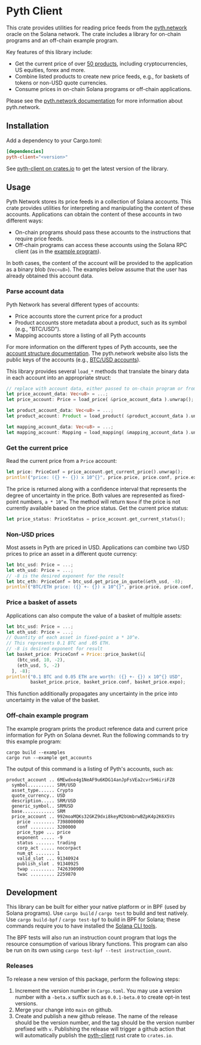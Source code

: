 # Pyth Client

This crate provides utilities for reading price feeds from the [pyth.network](https://pyth.network/) oracle on the Solana network.
The crate includes a library for on-chain programs and an off-chain example program.

Key features of this library include:

* Get the current price of over [50 products](https://pyth.network/markets/), including cryptocurrencies,
  US equities, forex and more.
* Combine listed products to create new price feeds, e.g., for baskets of tokens or non-USD quote currencies.
* Consume prices in on-chain Solana programs or off-chain applications.

Please see the [pyth.network documentation](https://docs.pyth.network/) for more information about pyth.network.

## Installation

Add a dependency to your Cargo.toml:

```toml
[dependencies]
pyth-client="<version>"
```

See [pyth-client on crates.io](https://crates.io/crates/pyth-client/) to get the latest version of the library.

## Usage

Pyth Network stores its price feeds in a collection of Solana accounts.
This crate provides utilities for interpreting and manipulating the content of these accounts.
Applications can obtain the content of these accounts in two different ways:
* On-chain programs should pass these accounts to the instructions that require price feeds.
* Off-chain programs can access these accounts using the Solana RPC client (as in the [example program](examples/get_accounts.rs)).

In both cases, the content of the account will be provided to the application as a binary blob (`Vec<u8>`).
The examples below assume that the user has already obtained this account data.

### Parse account data

Pyth Network has several different types of accounts:
* Price accounts store the current price for a product
* Product accounts store metadata about a product, such as its symbol (e.g., "BTC/USD").
* Mapping accounts store a listing of all Pyth accounts

For more information on the different types of Pyth accounts, see the [account structure documentation](https://docs.pyth.network/how-pyth-works/account-structure).
The pyth.network website also lists the public keys of the accounts (e.g., [BTC/USD accounts](https://pyth.network/markets/#BTC/USD)).  

This library provides several `load_*` methods that translate the binary data in each account into an appropriate struct: 

```rust
// replace with account data, either passed to on-chain program or from RPC node 
let price_account_data: Vec<u8> = ...;
let price_account: Price = load_price( &price_account_data ).unwrap();

let product_account_data: Vec<u8> = ...;
let product_account: Product = load_product( &product_account_data ).unwrap();

let mapping_account_data: Vec<u8> = ...;
let mapping_account: Mapping = load_mapping( &mapping_account_data ).unwrap();
```

### Get the current price

Read the current price from a `Price` account: 

```rust
let price: PriceConf = price_account.get_current_price().unwrap();
println!("price: ({} +- {}) x 10^{}", price.price, price.conf, price.expo);
```

The price is returned along with a confidence interval that represents the degree of uncertainty in the price.
Both values are represented as fixed-point numbers, `a * 10^e`. 
The method will return `None` if the price is not currently available based on the price status. Get the current price status:

```rust
let price_status: PriceStatus = price_account.get_current_status();
```

### Non-USD prices 

Most assets in Pyth are priced in USD.
Applications can combine two USD prices to price an asset in a different quote currency:

```rust
let btc_usd: Price = ...;
let eth_usd: Price = ...;
// -8 is the desired exponent for the result 
let btc_eth: PriceConf = btc_usd.get_price_in_quote(&eth_usd, -8);
println!("BTC/ETH price: ({} +- {}) x 10^{}", price.price, price.conf, price.expo);
```

### Price a basket of assets

Applications can also compute the value of a basket of multiple assets:

```rust
let btc_usd: Price = ...;
let eth_usd: Price = ...;
// Quantity of each asset in fixed-point a * 10^e.
// This represents 0.1 BTC and .05 ETH.
// -8 is desired exponent for result
let basket_price: PriceConf = Price::price_basket(&[
    (btc_usd, 10, -2),
    (eth_usd, 5, -2)
  ], -8);
println!("0.1 BTC and 0.05 ETH are worth: ({} +- {}) x 10^{} USD",
         basket_price.price, basket_price.conf, basket_price.expo);
```

This function additionally propagates any uncertainty in the price into uncertainty in the value of the basket.

### Off-chain example program

The example program prints the product reference data and current price information for Pyth on Solana devnet.
Run the following commands to try this example program:

```
cargo build --examples
cargo run --example get_accounts
```

The output of this command is a listing of Pyth's accounts, such as:

```
product_account .. 6MEwdxe4g1NeAF9u6KDG14anJpFsVEa2cvr5H6iriFZ8
  symbol.......... SRM/USD
  asset_type...... Crypto
  quote_currency.. USD
  description..... SRM/USD
  generic_symbol.. SRMUSD
  base............ SRM
  price_account .. 992moaMQKs32GKZ9dxi8keyM2bUmbrwBZpK4p2K6X5Vs
    price ........ 7398000000
    conf ......... 3200000
    price_type ... price
    exponent ..... -9
    status ....... trading
    corp_act ..... nocorpact
    num_qt ....... 1
    valid_slot ... 91340924
    publish_slot . 91340925
    twap ......... 7426390900
    twac ......... 2259870
```

## Development

This library can be built for either your native platform or in BPF (used by Solana programs). 
Use `cargo build` / `cargo test` to build and test natively.
Use `cargo build-bpf` / `cargo test-bpf` to build in BPF for Solana; these commands require you to have installed the [Solana CLI tools](https://docs.solana.com/cli/install-solana-cli-tools). 

The BPF tests will also run an instruction count program that logs the resource consumption
of various library functions.
This program can also be run on its own using `cargo test-bpf --test instruction_count`.

### Releases

To release a new version of this package, perform the following steps:

1. Increment the version number in `Cargo.toml`.
   You may use a version number with a `-beta.x` suffix such as `0.0.1-beta.0` to create opt-in test versions.
2. Merge your change into `main` on github.
3. Create and publish a new github release.
   The name of the release should be the version number, and the tag should be the version number prefixed with `v`.
   Publishing the release will trigger a github action that will automatically publish the [pyth-client](https://crates.io/crates/pyth-client) rust crate to `crates.io`.
